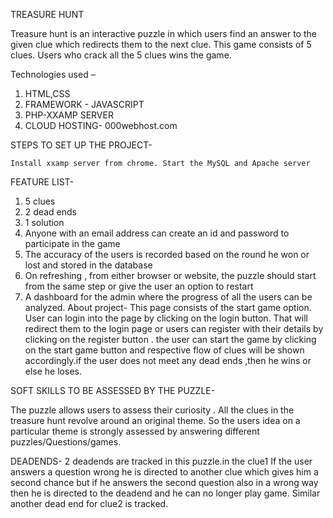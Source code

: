 TREASURE HUNT


Treasure hunt is an interactive puzzle in which users find an answer to the given clue which redirects them to the next clue. This game consists of 5 clues. Users who crack all the 5 clues wins the game.


Technologies used – 

1)	HTML,CSS
2)	FRAMEWORK - JAVASCRIPT
3)	PHP-XXAMP SERVER
4)	CLOUD HOSTING- 000webhost.com



STEPS TO SET UP THE PROJECT-
	
	Install xxamp server from chrome. Start the MySQL and Apache server
FEATURE LIST-
1)	5 clues
2)	2 dead ends
3)	1 solution
4)	Anyone with an email address can create an id and password to participate in the game
5)	The accuracy of the users is recorded based on the round he won or lost and stored in the database
6)	On refreshing , from either browser or website, the puzzle should start from the same step or give the user an option to restart
7)	A dashboard for the admin where the progress of all the users can be analyzed.
About project-
This page consists of the start game option. User can login into the page by clicking on the login button. That will redirect them to the login page or users can register with their details by clicking on the register button . the user can start the game by clicking on the start game button and respective flow of clues will be shown accordingly.if the user does not meet any dead ends ,then he wins or else he loses.

SOFT SKILLS TO BE ASSESSED BY THE PUZZLE-

The puzzle allows users to assess their curiosity . All the clues in the treasure hunt revolve around an original theme. So the users idea on a particular theme is strongly assessed by answering different puzzles/Questions/games.



DEADENDS-
2 deadends are tracked in this puzzle.in the clue1 If the user answers a question wrong he is directed to another clue which gives him a second chance but if he answers the second question also in a wrong way then he is directed to the deadend and he can no longer play game.
Similar another dead end for clue2 is tracked.
